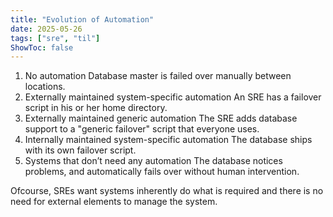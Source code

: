 ```yaml
---
title: "Evolution of Automation"
date: 2025-05-26
tags: ["sre", "til"]
ShowToc: false
---
```


1) No automation
   Database master is failed over manually between locations.
2) Externally maintained system-specific automation
   An SRE has a failover script in his or her home directory.
3) Externally maintained generic automation
   The SRE adds database support to a "generic failover" script that everyone uses.
4) Internally maintained system-specific automation
   The database ships with its own failover script.
5) Systems that don’t need any automation
   The database notices problems, and automatically fails over without human intervention.

Ofcourse, SREs want systems inherently do what is required and there is no need for external elements to manage the system. 

